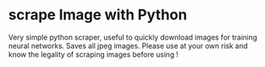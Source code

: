 # scrape Image with Python

<p>
  Very simple python scraper, useful to quickly download images for training neural networks. Saves all jpeg images.
  Please use at your own risk and know the legality of scraping images before using !
</p>

